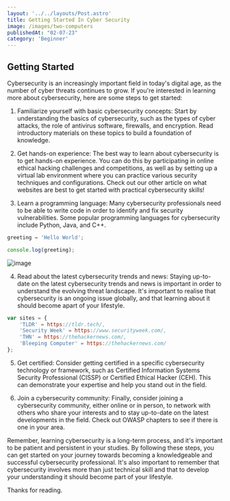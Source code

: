```yaml
---
layout: '../../layouts/Post.astro'
title: Getting Started In Cyber Security
image: /images/two-computers
publishedAt: "02-07-23"
category: 'Beginner'
---
```


## Getting Started

Cybersecurity is an increasingly important field in today's digital age, as the number of cyber threats continues to grow. If you're interested in learning more about cybersecurity, here are some steps to get started:

1. Familiarize yourself with basic cybersecurity concepts: Start by understanding the basics of cybersecurity, such as the types of cyber attacks, the role of antivirus software, firewalls, and encryption. Read introductory materials on these topics to build a foundation of knowledge.


2. Get hands-on experience: The best way to learn about cybersecurity is to get hands-on experience. You can do this by participating in online ethical hacking challenges and competitions, as well as by setting up a virtual lab environment where you can practice various security techniques and configurations. Check out our other article on what websites are best to get started with practical cybersecurity skills!


3. Learn a programming language: Many cybersecurity professionals need to be able to write code in order to identify and fix security vulnerabilities. Some popular programming languages for cybersecurity include Python, Java, and C++.


```js
greeting = 'Hello World';

console.log(greeting);
```

![image](https://images.unsplash.com/photo-1610563166150-b34df4f3bcd6?ixlib=rb-4.0.3&ixid=MnwxMjA3fDB8MHxwaG90by1wYWdlfHx8fGVufDB8fHx8&auto=format&fit=crop&w=1076&q=80)

4. Read about the latest cybersecurity trends and news: Staying up-to-date on the latest cybersecurity trends and news is important in order to understand the evolving threat landscape. It's important to realise that cybersecurity is an ongoing issue globally, and that learning about it should become apart of your lifestyle.

```js
var sites = {
    'TLDR' = https://tldr.tech/,
    'Security Week' = https://www.securityweek.com/,
    'THN' = https://thehackernews.com/,
    'Bleeping Computer' = https://thehackernews.com/
};
```

5. Get certified: Consider getting certified in a specific cybersecurity technology or framework, such as Certified Information Systems Security Professional (CISSP) or Certified Ethical Hacker (CEH). This can demonstrate your expertise and help you stand out in the field.


6. Join a cybersecurity community: Finally, consider joining a cybersecurity community, either online or in person, to network with others who share your interests and to stay up-to-date on the latest developments in the field. Check out OWASP chapters to see if there is one in your area.


Remember, learning cybersecurity is a long-term process, and it's important to be patient and persistent in your studies. By following these steps, you can get started on your journey towards becoming a knowledgeable and successful cybersecurity professional. It's also important to remember that cybersecurity involves more than just technical skill and that to develop your understanding it should become part of your lifestyle.

Thanks for reading.